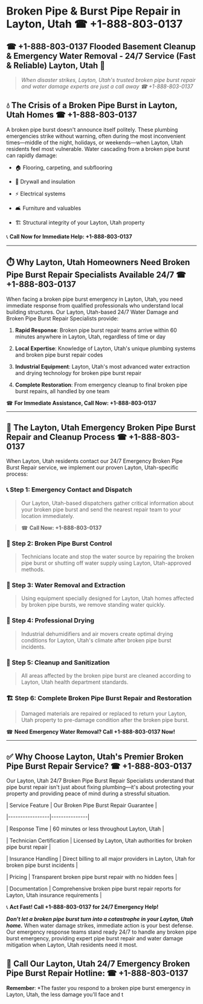 # Broken Pipe & Burst Pipe Repair in Layton, Utah ☎ +1-888-803-0137  
## ☎ +1-888-803-0137 Flooded Basement Cleanup & Emergency Water Removal - 24/7 Service (Fast & Reliable) Layton, Utah 🚨  

> *When disaster strikes, Layton, Utah's trusted broken pipe burst repair and water damage experts are just a call away ☎ +1-888-803-0137*  

## 💧 The Crisis of a Broken Pipe Burst in Layton, Utah Homes ☎ +1-888-803-0137  

A broken pipe burst doesn't announce itself politely. These plumbing emergencies strike without warning, often during the most inconvenient times—middle of the night, holidays, or weekends—when Layton, Utah residents feel most vulnerable. Water cascading from a broken pipe burst can rapidly damage:  

* 🏠 Flooring, carpeting, and subflooring  
* 🧱 Drywall and insulation  
* ⚡ Electrical systems  
* 🛋️ Furniture and valuables  
* 🏗️ Structural integrity of your Layton, Utah property  

📞 **Call Now for Immediate Help: +1-888-803-0137**  

---  

## ⏱️ Why Layton, Utah Homeowners Need Broken Pipe Burst Repair Specialists Available 24/7 ☎ +1-888-803-0137  

When facing a broken pipe burst emergency in Layton, Utah, you need immediate response from qualified professionals who understand local building structures. Our Layton, Utah-based 24/7 Water Damage and Broken Pipe Burst Repair Specialists provide:  

1. **Rapid Response**: Broken pipe burst repair teams arrive within 60 minutes anywhere in Layton, Utah, regardless of time or day  
2. **Local Expertise**: Knowledge of Layton, Utah's unique plumbing systems and broken pipe burst repair codes  
3. **Industrial Equipment**: Layton, Utah's most advanced water extraction and drying technology for broken pipe burst repair  
4. **Complete Restoration**: From emergency cleanup to final broken pipe burst repairs, all handled by one team  

☎ **For Immediate Assistance, Call Now: +1-888-803-0137**  

---  

## 🔧 The Layton, Utah Emergency Broken Pipe Burst Repair and Cleanup Process ☎ +1-888-803-0137  

When Layton, Utah residents contact our 24/7 Emergency Broken Pipe Burst Repair service, we implement our proven Layton, Utah-specific process:  

### 📞 Step 1: Emergency Contact and Dispatch  
> Our Layton, Utah-based dispatchers gather critical information about your broken pipe burst and send the nearest repair team to your location immediately.  
> ☎ **Call Now: +1-888-803-0137**  

### 🚿 Step 2: Broken Pipe Burst Control  
> Technicians locate and stop the water source by repairing the broken pipe burst or shutting off water supply using Layton, Utah-approved methods.  

### 🌊 Step 3: Water Removal and Extraction  
> Using equipment specially designed for Layton, Utah homes affected by broken pipe bursts, we remove standing water quickly.  

### 💨 Step 4: Professional Drying  
> Industrial dehumidifiers and air movers create optimal drying conditions for Layton, Utah's climate after broken pipe burst incidents.  

### 🧼 Step 5: Cleanup and Sanitization  
> All areas affected by the broken pipe burst are cleaned according to Layton, Utah health department standards.  

### 🏗️ Step 6: Complete Broken Pipe Burst Repair and Restoration  
> Damaged materials are repaired or replaced to return your Layton, Utah property to pre-damage condition after the broken pipe burst.  

☎ **Need Emergency Water Removal? Call +1-888-803-0137 Now!**  

---  

## ✅ Why Choose Layton, Utah's Premier Broken Pipe Burst Repair Service? ☎ +1-888-803-0137  

Our Layton, Utah 24/7 Broken Pipe Burst Repair Specialists understand that pipe burst repair isn't just about fixing plumbing—it's about protecting your property and providing peace of mind during a stressful situation.  

| Service Feature | Our Broken Pipe Burst Repair Guarantee |  
|-----------------|---------------|  
| Response Time | 60 minutes or less throughout Layton, Utah |  
| Technician Certification | Licensed by Layton, Utah authorities for broken pipe burst repair |  
| Insurance Handling | Direct billing to all major providers in Layton, Utah for broken pipe burst incidents |  
| Pricing | Transparent broken pipe burst repair with no hidden fees |  
| Documentation | Comprehensive broken pipe burst repair reports for Layton, Utah insurance requirements |  

📞 **Act Fast! Call +1-888-803-0137 for 24/7 Emergency Help!**  

***Don't let a broken pipe burst turn into a catastrophe in your Layton, Utah home.*** When water damage strikes, immediate action is your best defense. Our emergency response teams stand ready 24/7 to handle any broken pipe burst emergency, providing expert pipe burst repair and water damage mitigation when Layton, Utah residents need it most.  

## 📱 Call Our Layton, Utah 24/7 Emergency Broken Pipe Burst Repair Hotline: ☎ +1-888-803-0137  

**Remember**: *The faster you respond to a broken pipe burst emergency in Layton, Utah, the less damage you'll face and t
